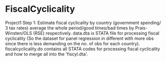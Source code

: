 # FiscalCyclicality
Project1
Step 1: Estimate fiscal cyclicality by country (government spending/ 3 tax rates) average the whole period/good times/bad times by Prais-Winsten/OLS (RSE) respectively.
data.dta is STATA file for processing fiscal cyclicality (So the dataset for panel regression in different with more obs since there is less demanding on the no. of obs for each country).
fiscalcyclicality.do contains all STATA codes for processing fiscal cyclicality and how to merge all into the 'fiscyl.dta'.
